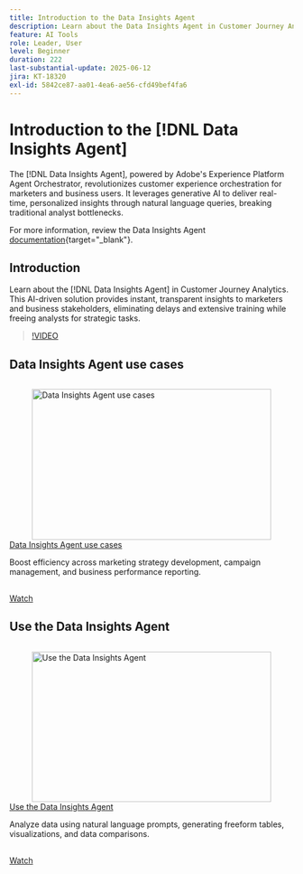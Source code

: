 ```yaml
---
title: Introduction to the Data Insights Agent
description: Learn about the Data Insights Agent in Customer Journey Analytics. This AI-driven solution breaks through enterprise bottlenecks by providing instant, transparent insights to marketers.
feature: AI Tools
role: Leader, User
level: Beginner
duration: 222
last-substantial-update: 2025-06-12
jira: KT-18320
exl-id: 5842ce87-aa01-4ea6-ae56-cfd49bef4fa6
---
```

# Introduction to the [!DNL Data Insights Agent]

The [!DNL Data Insights Agent], powered by Adobe's Experience Platform Agent Orchestrator, revolutionizes customer experience orchestration for marketers and business users. It leverages generative AI to deliver real-time, personalized insights through natural language queries, breaking traditional analyst bottlenecks.

For more information, review the Data Insights Agent [documentation](https://experienceleague.adobe.com/en/docs/analytics-platform/using/cja-overview/cja-b2c-overview/data-analysis-ai){target="_blank"}.

## Introduction

Learn about the [!DNL Data Insights Agent] in Customer Journey Analytics. This AI-driven solution provides instant, transparent insights to marketers and business stakeholders, eliminating delays and extensive training while freeing analysts for strategic tasks.

>[!VIDEO](https://video.tv.adobe.com/v/3463894/?learn=on&enablevpops)


## Data Insights Agent use cases

<!-- CARDS
{cta=Watch}
* data-insights-agent-use-cases.md
-->
<!-- START CARDS HTML - DO NOT MODIFY BY HAND -->
<div class="columns">
    <div class="column is-half-tablet is-half-desktop is-one-third-widescreen" aria-label="Data Insights Agent use cases">
        <div class="card" style="height: 100%; display: flex; flex-direction: column; height: 100%;">
            <div class="card-image">
                <figure class="image x-is-16by9">
                    <a href="data-insights-agent-use-cases.md" title="Data Insights Agent use cases" target="_blank" rel="referrer">
                        <img class="is-bordered-r-small" src="https://video.tv.adobe.com/v/3463896/?format=jpeg&nocache=1742338375674" alt="Data Insights Agent use cases"
                             style="width: 100%; aspect-ratio: 16 / 9; object-fit: cover; overflow: hidden; display: block; margin: auto;">
                    </a>
                </figure>
            </div>
            <div class="card-content is-padded-small" style="display: flex; flex-direction: column; flex-grow: 1; justify-content: space-between;">
                <div class="top-card-content">
                    <p class="headline is-size-6 has-text-weight-bold">
                        <a href="data-insights-agent-use-cases.md" target="_blank" rel="referrer" title="Data Insights Agent use cases">Data Insights Agent use cases</a>
                    </p>
                    <p class="is-size-6">Boost efficiency across marketing strategy development, campaign management, and business performance reporting.</p>
                </div>
                <a href="data-insights-agent-use-cases.md" target="_blank" rel="referrer" class="spectrum-Button spectrum-Button--outline spectrum-Button--primary spectrum-Button--sizeM" style="align-self: flex-start; margin-top: 1rem;">
                    <span class="spectrum-Button-label has-no-wrap has-text-weight-bold">Watch</span>
                </a>
            </div>
        </div>
    </div>
</div>
<!-- END CARDS HTML - DO NOT MODIFY BY HAND -->

## Use the Data Insights Agent

<!-- CARDS
{cta=Watch}
* use-the-data-insights-agent.md
-->
<!-- START CARDS HTML - DO NOT MODIFY BY HAND -->
<div class="columns">
    <div class="column is-half-tablet is-half-desktop is-one-third-widescreen" aria-label="Use the Data Insights Agent">
        <div class="card" style="height: 100%; display: flex; flex-direction: column; height: 100%;">
            <div class="card-image">
                <figure class="image x-is-16by9">
                    <a href="use-the-data-insights-agent.md" title="Use the Data Insights Agent" target="_blank" rel="referrer">
                        <img class="is-bordered-r-small" src="https://video.tv.adobe.com/v/3463897/?format=jpeg&nocache=1742338375674" alt="Use the Data Insights Agent"
                             style="width: 100%; aspect-ratio: 16 / 9; object-fit: cover; overflow: hidden; display: block; margin: auto;">
                    </a>
                </figure>
            </div>
            <div class="card-content is-padded-small" style="display: flex; flex-direction: column; flex-grow: 1; justify-content: space-between;">
                <div class="top-card-content">
                    <p class="headline is-size-6 has-text-weight-bold">
                        <a href="use-the-data-insights-agent.md" target="_blank" rel="referrer" title="Use the Data Insights Agent">Use the Data Insights Agent</a>
                    </p>
                    <p class="is-size-6">Analyze data using natural language prompts, generating freeform tables, visualizations, and data comparisons.</p>
                </div>
                <a href="use-the-data-insights-agent.md" target="_blank" rel="referrer" class="spectrum-Button spectrum-Button--outline spectrum-Button--primary spectrum-Button--sizeM" style="align-self: flex-start; margin-top: 1rem;">
                    <span class="spectrum-Button-label has-no-wrap has-text-weight-bold">Watch</span>
                </a>
            </div>
        </div>
    </div>
</div>
<!-- END CARDS HTML - DO NOT MODIFY BY HAND -->
